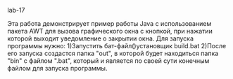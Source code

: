 lab-17

Эта работа демонстрирует пример работы Java с использованием пакета AWT для вызова графического окна с кнопкой, при нажатии которой выходит уведомление о закрытии окна.
Для запуска программы нужно:
1)Запустить бат-файл()установщик build.bat
2)После его запуска создастся папка "out", в которой будет находиться папка "bin" с файлом ".bat", который и является по своей сути конечным файлом для запуска программы.
